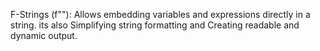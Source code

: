 F-Strings (f""): Allows embedding variables and expressions directly in a string. its also Simplifying string formatting and Creating readable and dynamic output.
